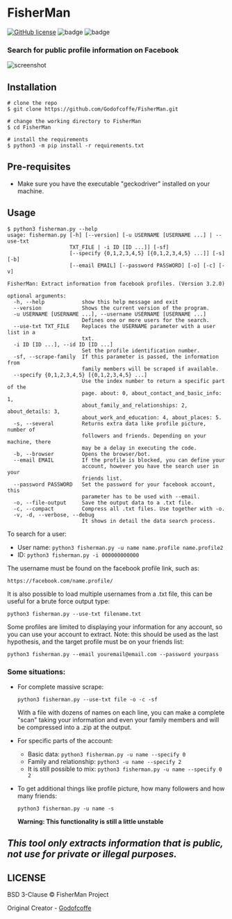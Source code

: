 # FisherMan
[![GitHub license](https://img.shields.io/github/license/Godofcoffe/FisherMan)](https://github.com/Godofcoffe/FisherMan/blob/main/LICENSE)
![badge](https://img.shields.io/badge/version-3.2.0-blue)
![badge](https://img.shields.io/badge/python-%3E%3D3.8-orange)

### Search for public profile information on Facebook

![screenshot](template.png)

## Installation
```
# clone the repo
$ git clone https://github.com/Godofcoffe/FisherMan.git

# change the working directory to FisherMan
$ cd FisherMan

# install the requirements
$ python3 -m pip install -r requirements.txt
```
## Pre-requisites
* Make sure you have the executable "geckodriver" installed on your machine.

## Usage
```
$ python3 fisherman.py --help
usage: fisherman.py [-h] [--version] [-u USERNAME [USERNAME ...] | --use-txt
                    TXT_FILE | -i ID [ID ...]] [-sf]
                    [--specify {0,1,2,3,4,5} [{0,1,2,3,4,5} ...]] [-s] [-b]
                    [--email EMAIL] [--password PASSWORD] [-o] [-c] [-v]

FisherMan: Extract information from facebook profiles. (Version 3.2.0)

optional arguments:
  -h, --help            show this help message and exit
  --version             Shows the current version of the program.
  -u USERNAME [USERNAME ...], --username USERNAME [USERNAME ...]
                        Defines one or more users for the search.
  --use-txt TXT_FILE    Replaces the USERNAME parameter with a user list in a
                        txt.
  -i ID [ID ...], --id ID [ID ...]
                        Set the profile identification number.
  -sf, --scrape-family  If this parameter is passed, the information from
                        family members will be scraped if available.
  --specify {0,1,2,3,4,5} [{0,1,2,3,4,5} ...]
                        Use the index number to return a specific part of the
                        page. about: 0, about_contact_and_basic_info: 1,
                        about_family_and_relationships: 2, about_details: 3,
                        about_work_and_education: 4, about_places: 5.
  -s, --several         Returns extra data like profile picture, number of
                        followers and friends. Depending on your machine, there
                        may be a delay in executing the code.
  -b, --browser         Opens the browser/bot.
  --email EMAIL         If the profile is blocked, you can define your
                        account, however you have the search user in your
                        friends list.
  --password PASSWORD   Set the password for your facebook account, this
                        parameter has to be used with --email.
  -o, --file-output     Save the output data to a .txt file.
  -c, --compact         Compress all .txt files. Use together with -o.
  -v, -d, --verbose, --debug
                        It shows in detail the data search process.
```
To search for a user:
  * User name: `python3 fisherman.py -u name name.profile name.profile2`
  * ID: `python3 fisherman.py -i 000000000000`

The username must be found on the facebook profile link, such as:
```
https://facebook.com/name.profile/
```

It is also possible to load multiple usernames from a .txt file, this can be useful for a brute force output type:
```
python3 fisherman.py --use-txt filename.txt
```

Some profiles are limited to displaying your information for any account, so you can use your account to extract.
Note: this should be used as the last hypothesis, and the target profile must be on your friends list:
```
python3 fisherman.py --email youremail@email.com --password yourpass
```

### Some situations:
* For complete massive scrape:
  ```
  python3 fisherman.py --use-txt file -o -c -sf
  ```
  With a file with dozens of names on each line, you can make a complete "scan" taking your information and even your family members and will be compressed into a .zip at the output.


* For specific parts of the account:
  * Basic data: `python3 fisherman.py -u name --specify 0`
  * Family and relationship: `python3 -u name --specify 2`
  * It is still possible to mix: `python3 fisherman.py -u name --specify 0 2`
  
  
* To get additional things like profile picture, how many followers and how many friends:
  ```
  python3 fisherman.py -u name -s
  ```
  **Warning: This functionality is still a little unstable**

## *This tool only extracts information that is public, not use for private or illegal purposes.*

## LICENSE
BSD 3-Clause © FisherMan Project

Original Creator - [Godofcoffe](https://github.com/Godofcoffe)
